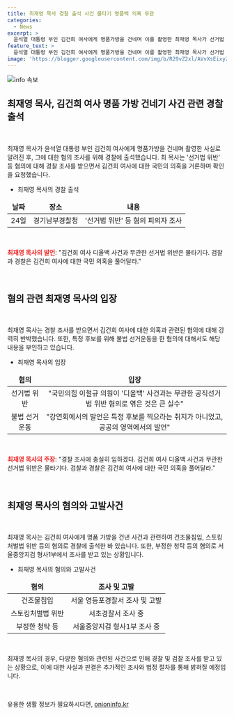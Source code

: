 ```yaml
---
title: 최재영 목사 경찰 출석 사건 물타기 명품백 의혹 무관
categories:
  - News
excerpt: >
  윤석열 대통령 부인 김건희 여사에게 명품가방을 건네며 이를 촬영한 최재영 목사가 선거법 위반 혐의로 경찰 조사를 받았다. 최 목사는 김 여사 디올백 사건과는 무관한 혐의라며 규명을 촉구했고, 특정 후보를 위해 불법 선거운동을 했다는 혐의도 부인했다. 최 목사는 김 여사에게 명품 가방을 건네고 부정한 청탁 등을 한 혐의로 조사 중이며, 김 여사에게 선물을 건네고 부정한 청탁 등을 한 혐의로도 고발됐다.
feature_text: >
  윤석열 대통령 부인 김건희 여사에게 명품가방을 건네며 이를 촬영한 최재영 목사가 선거법 위반 혐의로 경찰 조사를 받았다. 최 목사는 김 여사 디올백 사건과는 무관한 혐의라며 규명을 촉구했고, 특정 후보를 위해 불법 선거운동을 했다는 혐의도 부인했다. 최 목사는 김 여사에게 명품 가방을 건네고 부정한 청탁 등을 한 혐의로 조사 중이며, 김 여사에게 선물을 건네고 부정한 청탁 등을 한 혐의로도 고발됐다.
image: 'https://blogger.googleusercontent.com/img/b/R29vZ2xl/AVvXsEixyZcFfHzMRdzZMjFBmAUKJYCLCGyLL1o632UiGVXcaFdKo_bkvkuCioo0uUKlGfBVcT3P84aROyZIXSBEx3Aw5nCQ3pTgDom1WDC4m8eifvWiAmWEEVb4x6G_l8C0QH225ldMjyaFvpxGEBGNO37VmDTDMHGhJPq73UglMfDca1-0aw/s1600/blogspot.png'
---
```


<p><img src="https://blogger.googleusercontent.com/img/b/R29vZ2xl/AVvXsEixyZcFfHzMRdzZMjFBmAUKJYCLCGyLL1o632UiGVXcaFdKo_bkvkuCioo0uUKlGfBVcT3P84aROyZIXSBEx3Aw5nCQ3pTgDom1WDC4m8eifvWiAmWEEVb4x6G_l8C0QH225ldMjyaFvpxGEBGNO37VmDTDMHGhJPq73UglMfDca1-0aw/s1600/blogspot.png" alt="info 속보" /></p>

<h2 data-ke-size="size26">최재영 목사, 김건희 여사 명품 가방 건네기 사건 관련 경찰 출석</h2>

<p data-ke-size="size16">&nbsp;</p>

<p data-ke-size="size16">최재영 목사가 윤석열 대통령 부인 김건희 여사에게 명품가방을 건네며 촬영한 사실로 알려진 후, 그에 대한 혐의 조사를 위해 경찰에 출석했습니다. 최 목사는 '선거법 위반' 등 혐의에 대해 경찰 조사를 받으면서 김건희 여사에 대한 국민의 의혹을 거론하며 확인을 요청했습니다.</p>

<ul>
<li>최재영 목사의 경찰 출석</li>
</ul>

<table>
<thead>
<tr>
<td style="text-align: center; height: 17px;"><b>날짜</b></td>
<td style="text-align: center; height: 17px;"><b>장소</b></td>
<td style="text-align: center; height: 17px;"><b>내용</b></td>
</tr>
</thead>
<tbody>
<tr>
<td style="text-align: center; height: 17px;">24일</td>
<td style="text-align: center; height: 17px;">경기남부경찰청</td>
<td style="text-align: center; height: 17px;">'선거법 위반' 등 혐의 피의자 조사</td>
</tr>
</tbody>
</table>

<p data-ke-size="size16">&nbsp;</p>

<p data-ke-size="size16"><b><span style="color: #ee2323;">최재영 목사의 발언</span></b>: "김건희 여사 디올백 사건과 무관한 선거법 위반은 물타기다. 검찰과 경찰은 김건희 여사에 대한 국민 의혹을 풀어달라."</p>

<p data-ke-size="size16">&nbsp;</p>

<h2 data-ke-size="size26">혐의 관련 최재영 목사의 입장</h2>

<p data-ke-size="size16">&nbsp;</p>

<p data-ke-size="size16">최재영 목사는 경찰 조사를 받으면서 김건희 여사에 대한 의혹과 관련된 혐의에 대해 강력히 반박했습니다. 또한, 특정 후보를 위해 불법 선거운동을 한 혐의에 대해서도 해당 내용을 부인하고 있습니다.</p>

<ul>
<li>최재영 목사의 입장</li>
</ul>

<table>
<thead>
<tr>
<td style="text-align: center; height: 17px;"><b>혐의</b></td>
<td style="text-align: center; height: 17px;"><b>입장</b></td>
</tr>
</thead>
<tbody>
<tr>
<td style="text-align: center; height: 17px;">선거법 위반</td>
<td style="text-align: center; height: 17px;">"국민의힘 이철규 의원이 '디올백' 사건과는 무관한 공직선거법 위반 혐의로 엮은 것은 큰 실수"</td>
</tr>
<tr>
<td style="text-align: center; height: 17px;">불법 선거운동</td>
<td style="text-align: center; height: 17px;">"강연회에서의 발언은 특정 후보를 찍으라는 취지가 아니었고, 공공의 영역에서의 발언"</td>
</tr>
</tbody>
</table>

<p data-ke-size="size16">&nbsp;</p>

<p data-ke-size="size16"><b><span style="color: #ee2323;">최재영 목사의 주장</span></b>: "경찰 조사에 충실히 임하겠다. 김건희 여사 디올백 사건과 무관한 선거법 위반은 물타기다. 검찰과 경찰은 김건희 여사에 대한 국민 의혹을 풀어달라."</p>

<p data-ke-size="size16">&nbsp;</p>

<h2 data-ke-size="size26">최재영 목사의 혐의와 고발사건</h2>

<p data-ke-size="size16">&nbsp;</p>

<p data-ke-size="size16">최재영 목사는 김건희 여사에게 명품 가방을 건낸 사건과 관련하여 건조물침입, 스토킹처벌법 위반 등의 혐의로 경찰에 출석한 바 있습니다. 또한, 부정한 청탁 등의 혐의로 서울중앙지검 형사1부에서 조사를 받고 있는 상황입니다.</p>

<ul>
<li>최재영 목사의 혐의와 고발사건</li>
</ul>

<table>
<thead>
<tr>
<td style="text-align: center; height: 17px;"><b>혐의</b></td>
<td style="text-align: center; height: 17px;"><b>조사 및 고발</b></td>
</tr>
</thead>
<tbody>
<tr>
<td style="text-align: center; height: 17px;">건조물침입</td>
<td style="text-align: center; height: 17px;">서울 영등포경찰서 조사 및 고발</td>
</tr>
<tr>
<td style="text-align: center; height: 17px;">스토킹처벌법 위반</td>
<td style="text-align: center; height: 17px;">서초경찰서 조사 중</td>
</tr>
<tr>
<td style="text-align: center; height: 17px;">부정한 청탁 등</td>
<td style="text-align: center; height: 17px;">서울중앙지검 형사1부 조사 중</td>
</tr>
</tbody>
</table>

<p data-ke-size="size16">&nbsp;</p>

<p data-ke-size="size16">최재영 목사의 경우, 다양한 혐의와 관련된 사건으로 인해 경찰 및 검찰 조사를 받고 있는 상황으로, 이에 대한 사실과 판결은 추가적인 조사와 법정 절차를 통해 밝혀질 예정입니다.</p>

<p data-ke-size="size16">&nbsp;</p>
유용한 생활 정보가 필요하시다면, <a href="https://onioninfo.kr" rel="dofollow">onioninfo.kr</a>


